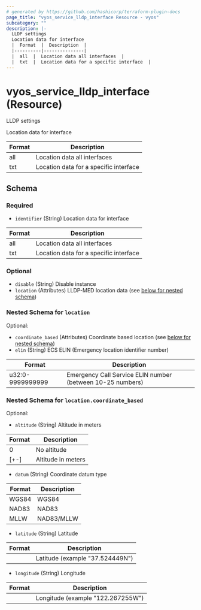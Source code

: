 ```yaml
---
# generated by https://github.com/hashicorp/terraform-plugin-docs
page_title: "vyos_service_lldp_interface Resource - vyos"
subcategory: ""
description: |-
  LLDP settings
  Location data for interface
  |  Format  |  Description  |
  |----------|---------------|
  |  all  |  Location data all interfaces  |
  |  txt  |  Location data for a specific interface  |
---
```


# vyos_service_lldp_interface (Resource)

LLDP settings

Location data for interface

|  Format  |  Description  |
|----------|---------------|
|  all  |  Location data all interfaces  |
|  txt  |  Location data for a specific interface  |



<!-- schema generated by tfplugindocs -->
## Schema

### Required

- `identifier` (String) Location data for interface

|  Format  |  Description  |
|----------|---------------|
|  all  |  Location data all interfaces  |
|  txt  |  Location data for a specific interface  |

### Optional

- `disable` (String) Disable instance
- `location` (Attributes) LLDP-MED location data (see [below for nested schema](#nestedatt--location))

<a id="nestedatt--location"></a>
### Nested Schema for `location`

Optional:

- `coordinate_based` (Attributes) Coordinate based location (see [below for nested schema](#nestedatt--location--coordinate_based))
- `elin` (String) ECS ELIN (Emergency location identifier number)

|  Format  |  Description  |
|----------|---------------|
|  u32:0-9999999999  |  Emergency Call Service ELIN number (between 10-25 numbers)  |

<a id="nestedatt--location--coordinate_based"></a>
### Nested Schema for `location.coordinate_based`

Optional:

- `altitude` (String) Altitude in meters

|  Format  |  Description  |
|----------|---------------|
|  0  |  No altitude  |
|  [+-]<meters>  |  Altitude in meters  |
- `datum` (String) Coordinate datum type

|  Format  |  Description  |
|----------|---------------|
|  WGS84  |  WGS84  |
|  NAD83  |  NAD83  |
|  MLLW  |  NAD83/MLLW  |
- `latitude` (String) Latitude

|  Format  |  Description  |
|----------|---------------|
|  <latitude>  |  Latitude (example "37.524449N")  |
- `longitude` (String) Longitude

|  Format  |  Description  |
|----------|---------------|
|  <longitude>  |  Longitude (example "122.267255W")  |
